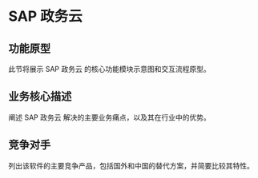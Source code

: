 # SAP 政务云

## 功能原型

此节将展示 SAP 政务云 的核心功能模块示意图和交互流程原型。

## 业务核心描述

阐述 SAP 政务云 解决的主要业务痛点，以及其在行业中的优势。

## 竞争对手

列出该软件的主要竞争产品，包括国外和中国的替代方案，并简要比较其特性。
